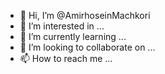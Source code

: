 - 👋 Hi, I’m @AmirhoseinMachkori
- 👀 I’m interested in ...
- 🌱 I’m currently learning ...
- 💞️ I’m looking to collaborate on ...
- 📫 How to reach me ...

<!---
AmirhoseinMachkori/AmirhoseinMachkori is a ✨ special ✨ repository because its `README.md` (this file) appears on your GitHub profile.
You can click the Preview link to take a look at your changes.
--->
